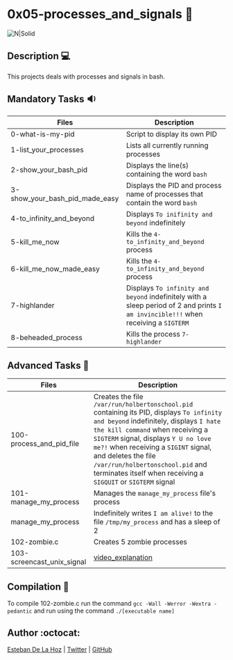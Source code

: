 # 0x05-processes_and_signals :satellite:


![N|Solid](https://www.tecmint.com/wp-content/uploads/2018/06/fkill-Kill-Linux-Process-by-Name-PID.png)


## Description :computer:

This projects deals with processes and signals in bash.

## Mandatory Tasks :sound:

| Files | Description |
| ----- | ----------- |
| 0-what-is-my-pid | Script to display its own PID |
| 1-list_your_processes | Lists all currently running processes |
| 2-show_your_bash_pid | Displays the line(s) containing the word `bash` |
| 3-show_your_bash_pid_made_easy | Displays the PID and process name of processes that contain the word `bash` |
| 4-to_infinity_and_beyond | Displays `To inifinity and beyond` indefinitely |
| 5-kill_me_now | Kills the `4-to_infinity_and_beyond` process |
| 6-kill_me_now_made_easy | Kills the `4-to_infinity_and_beyond` process |
| 7-highlander | Displays `To infinity and beyond` indefinitely with a sleep period of 2 and prints `I am invincible!!!` when receiving a `SIGTERM` |
| 8-beheaded_process | Kills the process `7-highlander` |

## Advanced Tasks :dart:

| Files | Description |
| ----- | ----------- |
| 100-process_and_pid_file | Creates the file `/var/run/holbertonschool.pid` containing its PID, displays `To infinity and beyond` indefinitely, displays `I hate the kill command` when receiving a `SIGTERM` signal, displays `Y U no love me?!` when receiving a `SIGINT` signal, and deletes the file `/var/run/holbertonschool.pid` and terminates itself when receiving a `SIGQUIT` or `SIGTERM` signal |
| 101-manage_my_process | Manages the `manage_my_process` file's process |
| manage_my_process | Indefinitely writes `I am alive!` to the file `/tmp/my_process` and has a sleep of 2 |
| 102-zombie.c | Creates 5 zombie processes |
| 103-screencast_unix_signal | [video_explanation](https://youtu.be/02HjGHEX21o) |

## Compilation :flashlight:

To compile 102-zombie.c run the command `gcc -Wall -Werror -Wextra -pedantic` and run using the command `./[executable name]`

## Author :octocat:

[Esteban De La Hoz](https://www.linkedin.com/in/esteban-de-la-hoz-romero-b6270017b/) | [Twitter](https://twitter.com/Esteban18911) | [GitHub](https://github.com/Esteban18911)

